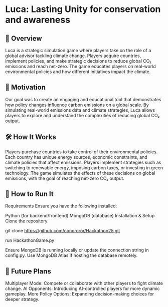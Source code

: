 # Luca: Lasting Unity for conservation and awareness
## 📌 Overview
Luca is a strategic simulation game where players take on the role of a global advisor tackling climate change. Players acquire countries, implement policies, and make strategic decisions to reduce global CO₂ emissions and reach net-zero. The game educates players on real-world environmental policies and how different initiatives impact the climate.

## 🎯 Motivation
Our goal was to create an engaging and educational tool that demonstrates how policy changes influence carbon emissions on a global scale. By simulating real-world emissions data and climate strategies, Luca allows players to explore and understand the complexities of reducing global CO₂ output.

## 🛠️ How It Works
Players purchase countries to take control of their environmental policies.
Each country has unique energy sources, economic constraints, and climate policies that affect emissions.
Players implement strategies such as switching to renewable energy, imposing carbon taxes, or investing in green technology.
The game simulates the effects of these decisions on global emissions, with the goal of reaching net-zero CO₂ output.

## 🚀 How to Run It
Requirements
Ensure you have the following installed:

Python (for backend/frontend)
MongoDB (database)
Installation & Setup
Clone the repository

git clone https://github.com/conororor/Hackathon25.git

run HackathonGame.py

Ensure MongoDB is running locally or update the connection string in config.py.
Use MongoDB Atlas if hosting the database remotely.

## 🔮 Future Plans
Multiplayer Mode: Compete or collaborate with other players to fight climate change.
AI Opponents: Introducing AI-controlled players for more dynamic gameplay.
More Policy Options: Expanding decision-making choices for deeper strategy.
